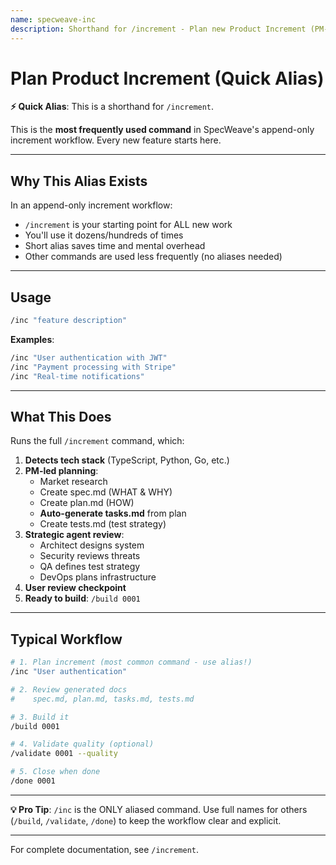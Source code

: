 ```yaml
---
name: specweave-inc
description: Shorthand for /increment - Plan new Product Increment (PM-led process)
---
```


# Plan Product Increment (Quick Alias)

**⚡ Quick Alias**: This is a shorthand for `/increment`.

This is the **most frequently used command** in SpecWeave's append-only increment workflow. Every new feature starts here.

---

## Why This Alias Exists

In an append-only increment workflow:
- `/increment` is your starting point for ALL new work
- You'll use it dozens/hundreds of times
- Short alias saves time and mental overhead
- Other commands are used less frequently (no aliases needed)

---

## Usage

```bash
/inc "feature description"
```

**Examples**:
```bash
/inc "User authentication with JWT"
/inc "Payment processing with Stripe"
/inc "Real-time notifications"
```

---

## What This Does

Runs the full `/increment` command, which:

1. **Detects tech stack** (TypeScript, Python, Go, etc.)
2. **PM-led planning**:
   - Market research
   - Create spec.md (WHAT & WHY)
   - Create plan.md (HOW)
   - **Auto-generate tasks.md** from plan
   - Create tests.md (test strategy)
3. **Strategic agent review**:
   - Architect designs system
   - Security reviews threats
   - QA defines test strategy
   - DevOps plans infrastructure
4. **User review checkpoint**
5. **Ready to build**: `/build 0001`

---

## Typical Workflow

```bash
# 1. Plan increment (most common command - use alias!)
/inc "User authentication"

# 2. Review generated docs
#    spec.md, plan.md, tasks.md, tests.md

# 3. Build it
/build 0001

# 4. Validate quality (optional)
/validate 0001 --quality

# 5. Close when done
/done 0001
```

---

**💡 Pro Tip**: `/inc` is the ONLY aliased command. Use full names for others (`/build`, `/validate`, `/done`) to keep the workflow clear and explicit.

---

For complete documentation, see `/increment`.
